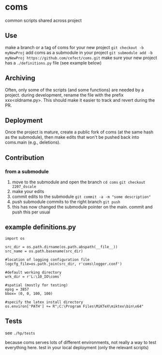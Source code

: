 # coms
common scripts shared across project



## Use
make a branch or a tag of coms for your new project
`git checkout -b myNewProj` 
add coms as a submodule in your project
`git submodule add -b myNewProj https://github.com/cefect/coms.git`
make sure your new project has a `./definitions.py` file (see example below)

 
## Archiving
Often, only some of the scripts (and some functions) are needed by a project. 
during development, rename the file with the prefix xxx<oldname.py>. This should make it easier to track and revert during the PR.

## Deployment 
Once the project is mature, create a public fork of coms (at the same hash as the submodule), then make edits that won't be pushed back into coms.main (e.g., deletions).

## Contribution

### from a submodule
 1) move to the submodule and open the branch
    `cd coms`
    `git checkout 2207_dscale`
 1) make your edits
 2) commit edits to the submodule
    `git commit -a -m "some description"`
  3) push submodule commits to the right branch
   `git push`
  4) this has now changed the submodule pointer on the main. commit and push this per usual
  
  
## example definitions.py
```
import os

src_dir = os.path.dirname(os.path.abspath(__file__))
src_name = os.path.basename(src_dir)

#location of logging configuration file
logcfg_file=os.path.join(src_dir, r'coms\logger.conf')

#default working directory
wrk_dir = r'L:\10_IO\coms'

#spatial (mostly for testing)
epsg = 3857
bbox= (0, 0, 100, 100)

#specify the latex install directory
os.environ['PATH'] += R";C:\Program Files\MiKTeX\miktex\bin\x64"
```
## Tests
see `./hp/tests`

because coms serves lots of different environments, not really a way to test everything here.
test in your local deployment (only the relevant scripts)
    